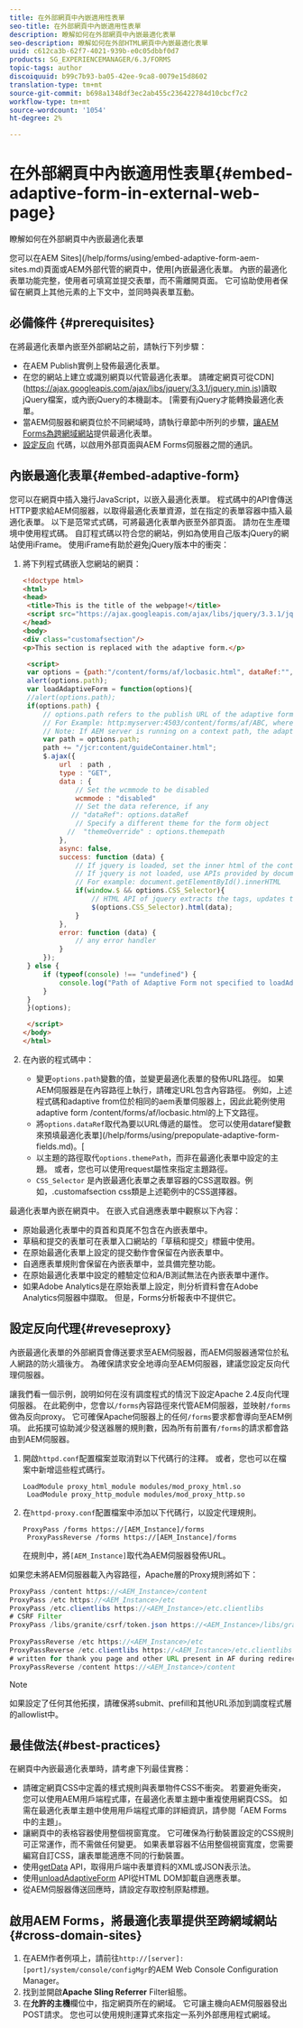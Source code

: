 ```yaml
---
title: 在外部網頁中內嵌適用性表單
seo-title: 在外部網頁中內嵌適用性表單
description: 瞭解如何在外部網頁中內嵌最適化表單
seo-description: 瞭解如何在外部HTML網頁中內嵌最適化表單
uuid: c612ca3b-62f7-4021-939b-e0c05dbbf0d7
products: SG_EXPERIENCEMANAGER/6.3/FORMS
topic-tags: author
discoiquuid: b99c7b93-ba05-42ee-9ca8-0079e15d8602
translation-type: tm+mt
source-git-commit: b698a1348df3ec2ab455c236422784d10cbcf7c2
workflow-type: tm+mt
source-wordcount: '1054'
ht-degree: 2%

---
```



# 在外部網頁中內嵌適用性表單{#embed-adaptive-form-in-external-web-page}

瞭解如何在外部網頁中內嵌最適化表單

您可以在AEM Sites](/help/forms/using/embed-adaptive-form-aem-sites.md)頁面或AEM外部代管的網頁中，使用[內嵌最適化表單。 內嵌的最適化表單功能完整，使用者可填寫並提交表單，而不需離開頁面。 它可協助使用者保留在網頁上其他元素的上下文中，並同時與表單互動。

## 必備條件 {#prerequisites}

在將最適化表單內嵌至外部網站之前，請執行下列步驟：

* 在AEM Publish實例上發佈最適化表單。
* 在您的網站上建立或識別網頁以代管最適化表單。 請確定網頁可從CDN](https://ajax.googleapis.com/ajax/libs/jquery/3.3.1/jquery.min.js)讀取jQuery檔案，或內嵌jQuery的本機副本。 [需要有jQuery才能轉換最適化表單。
* 當AEM伺服器和網頁位於不同網域時，請執行章節中所列的步驟，[讓AEM Forms為跨網域網站](#cross-domain-sites)提供最適化表單。
* [設定反向](#reveseproxy) 代碼，以啟用外部頁面與AEM Forms伺服器之間的通訊。

## 內嵌最適化表單{#embed-adaptive-form}

您可以在網頁中插入幾行JavaScript，以嵌入最適化表單。 程式碼中的API會傳送HTTP要求給AEM伺服器，以取得最適化表單資源，並在指定的表單容器中插入最適化表單。 以下是范常式式碼，可將最適化表單內嵌至外部頁面。 請勿在生產環境中使用程式碼。 自訂程式碼以符合您的網站，例如為使用自己版本jQuery的網站使用iFrame。 使用iFrame有助於避免jQuery版本中的衝突：


1. 將下列程式碼嵌入您網站的網頁：

   ```html
   <!doctype html>
   <html>
   <head>
    <title>This is the title of the webpage!</title>
    <script src="https://ajax.googleapis.com/ajax/libs/jquery/3.3.1/jquery.min.js"></script>
   </head>
   <body>
   <div class="customafsection"/>
   <p>This section is replaced with the adaptive form.</p>
   
    <script>
    var options = {path:"/content/forms/af/locbasic.html", dataRef:"", themepath:"", CSS_Selector:".customafsection"};
    alert(options.path);
    var loadAdaptiveForm = function(options){
    //alert(options.path);
    if(options.path) {
        // options.path refers to the publish URL of the adaptive form
        // For Example: http:myserver:4503/content/forms/af/ABC, where ABC is the adaptive form
        // Note: If AEM server is running on a context path, the adaptive form URL must contain the context path 
        var path = options.path;
        path += "/jcr:content/guideContainer.html";
        $.ajax({
            url  : path ,
            type : "GET",
            data : {
                // Set the wcmmode to be disabled
                wcmmode : "disabled"
                // Set the data reference, if any
               // "dataRef": options.dataRef
                // Specify a different theme for the form object
              //  "themeOverride" : options.themepath
            },
            async: false,
            success: function (data) {
                // If jquery is loaded, set the inner html of the container
                // If jquery is not loaded, use APIs provided by document to set the inner HTML but these APIs would not evaluate the script tag in HTML as per the HTML5 spec
                // For example: document.getElementById().innerHTML
                if(window.$ && options.CSS_Selector){
                    // HTML API of jquery extracts the tags, updates the DOM, and evaluates the code embedded in the script tag.
                    $(options.CSS_Selector).html(data);
                }
            },
            error: function (data) {
                // any error handler
            }
        });
    } else {
        if (typeof(console) !== "undefined") {
            console.log("Path of Adaptive Form not specified to loadAdaptiveForm");
        }
    }
    }(options);
   
    </script>
   </body>
   </html>
   ```

1. 在內嵌的程式碼中：

   * 變更`options.path`變數的值，並變更最適化表單的發佈URL路徑。 如果AEM伺服器是在內容路徑上執行，請確定URL包含內容路徑。 例如，上述程式碼和adaptive from位於相同的aem表單伺服器上，因此此範例使用adaptive form /content/forms/af/locbasic.html的上下文路徑。
   * 將`options.dataRef`取代為要以URL傳遞的屬性。 您可以使用dataref變數來預填最適化表單](/help/forms/using/prepopulate-adaptive-form-fields.md)。[
   * 以主題的路徑取代`options.themePath`，而非在最適化表單中設定的主題。 或者，您也可以使用request屬性來指定主題路徑。
   * `CSS_Selector` 是內嵌最適化表單之表單容器的CSS選取器。例如，.customafsection css類是上述範例中的CSS選擇器。

最適化表單內嵌在網頁中。 在嵌入式自適應表單中觀察以下內容：

* 原始最適化表單中的頁首和頁尾不包含在內嵌表單中。
* 草稿和提交的表單可在表單入口網站的「草稿和提交」標籤中使用。
* 在原始最適化表單上設定的提交動作會保留在內嵌表單中。
* 自適應表單規則會保留在內嵌表單中，並具備完整功能。
* 在原始最適化表單中設定的體驗定位和A/B測試無法在內嵌表單中運作。
* 如果Adobe Analytics是在原始表單上設定，則分析資料會在Adobe Analytics伺服器中擷取。 但是，Forms分析報表中不提供它。

## 設定反向代理{#reveseproxy}

內嵌最適化表單的外部網頁會傳送要求至AEM伺服器，而AEM伺服器通常位於私人網路的防火牆後方。 為確保請求安全地導向至AEM伺服器，建議您設定反向代理伺服器。

讓我們看一個示例，說明如何在沒有調度程式的情況下設定Apache 2.4反向代理伺服器。 在此範例中，您會以`/forms`內容路徑來代管AEM伺服器，並映射`/forms`做為反向proxy。 它可確保Apache伺服器上的任何`/forms`要求都會導向至AEM例項。 此拓撲可協助減少發送器層的規則數，因為所有前置有`/forms`的請求都會路由到AEM伺服器。

1. 開啟`httpd.conf`配置檔案並取消對以下代碼行的注釋。 或者，您也可以在檔案中新增這些程式碼行。

   ```
   LoadModule proxy_html_module modules/mod_proxy_html.so 
    LoadModule proxy_http_module modules/mod_proxy_http.so
   ```

1. 在`httpd-proxy.conf`配置檔案中添加以下代碼行，以設定代理規則。

   ```
   ProxyPass /forms https://[AEM_Instance]/forms 
    ProxyPassReverse /forms https://[AEM_Instance]/forms
   ```

   在規則中，將`[AEM_Instance]`取代為AEM伺服器發佈URL。

如果您未將AEM伺服器載入內容路徑，Apache層的Proxy規則將如下：

```java
ProxyPass /content https://<AEM_Instance>/content
ProxyPass /etc https://<AEM_Instance>/etc
ProxyPass /etc.clientlibs https://<AEM_Instance>/etc.clientlibs
# CSRF Filter
ProxyPass /libs/granite/csrf/token.json https://<AEM_Instance>/libs/granite/csrf/token.json
  
ProxyPassReverse /etc https://<AEM_Instance>/etc
ProxyPassReverse /etc.clientlibs https://<AEM_Instance>/etc.clientlibs
# written for thank you page and other URL present in AF during redirect
ProxyPassReverse /content https://<AEM_Instance>/content
```

>[!NOTE]
>
>如果設定了任何其他拓撲，請確保將submit、prefill和其他URL添加到調度程式層的allowlist中。

## 最佳做法{#best-practices}

在網頁中內嵌最適化表單時，請考慮下列最佳實務：

* 請確定網頁CSS中定義的樣式規則與表單物件CSS不衝突。 若要避免衝突，您可以使用AEM用戶端程式庫，在最適化表單主題中重複使用網頁CSS。 如需在最適化表單主題中使用用戶端程式庫的詳細資訊，請參閱「AEM Forms中的主題」。[](/help/forms/using/themes.md)
* 讓網頁中的表格容器使用整個視窗寬度。 它可確保為行動裝置設定的CSS規則可正常運作，而不需做任何變更。 如果表單容器不佔用整個視窗寬度，您需要編寫自訂CSS，讓表單能適應不同的行動裝置。
* 使用[getData](https://helpx.adobe.com/experience-manager/6-4/forms/javascript-api/GuideBridge.html) API，取得用戶端中表單資料的XML或JSON表示法。
* 使用[unloadAdaptiveForm](https://helpx.adobe.com/experience-manager/6-4/forms/javascript-api/GuideBridge.html) API從HTML DOM卸載自適應表單。
* 從AEM伺服器傳送回應時，請設定存取控制原點標題。

## 啟用AEM Forms，將最適化表單提供至跨網域網站{#cross-domain-sites}

1. 在AEM作者例項上，請前往`http://[server]:[port]/system/console/configMgr`的AEM Web Console Configuration Manager。
1. 找到並開啟&#x200B;**Apache Sling Referrer** Filter組態。
1. 在&#x200B;**允許的主機**&#x200B;欄位中，指定網頁所在的網域。 它可讓主機向AEM伺服器發出POST請求。 您也可以使用規則運算式來指定一系列外部應用程式網域。
